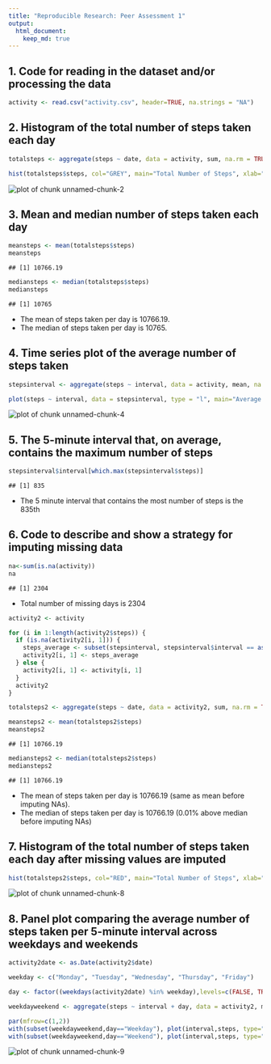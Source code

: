```yaml
---
title: "Reproducible Research: Peer Assessment 1"
output: 
  html_document:
    keep_md: true
---
```

  
## 1. Code for reading in the dataset and/or processing the data


```r
activity <- read.csv("activity.csv", header=TRUE, na.strings = "NA")
```

## 2. Histogram of the total number of steps taken each day


```r
totalsteps <- aggregate(steps ~ date, data = activity, sum, na.rm = TRUE)

hist(totalsteps$steps, col="GREY", main="Total Number of Steps", xlab="Number of Steps", ylim = c(0, 40))
```

![plot of chunk unnamed-chunk-2](figure/unnamed-chunk-2-1.png)

## 3. Mean and median number of steps taken each day


```r
meansteps <- mean(totalsteps$steps)
meansteps
```

```
## [1] 10766.19
```

```r
mediansteps <- median(totalsteps$steps)
mediansteps
```

```
## [1] 10765
```

* The mean of steps taken per day is 10766.19. 
* The median of steps taken per day is 10765.

## 4. Time series plot of the average number of steps taken


```r
stepsinterval <- aggregate(steps ~ interval, data = activity, mean, na.rm = TRUE)

plot(steps ~ interval, data = stepsinterval, type = "l", main="Average Number of Steps", xlab="Interval Through Day (Minutes)", ylab="Average Number of Steps")
```

![plot of chunk unnamed-chunk-4](figure/unnamed-chunk-4-1.png)

## 5. The 5-minute interval that, on average, contains the maximum number of steps


```r
stepsinterval$interval[which.max(stepsinterval$steps)]
```

```
## [1] 835
```

* The 5 minute interval that contains the most number of steps is the 835th

## 6. Code to describe and show a strategy for imputing missing data


```r
na<-sum(is.na(activity))
na
```

```
## [1] 2304
```

* Total number of missing days is 2304


```r
activity2 <- activity

for (i in 1:length(activity2$steps)) {
  if (is.na(activity2[i, 1])) {
    steps_average <- subset(stepsinterval, stepsinterval$interval == as.numeric(activity2[i,3]))$steps
    activity2[i, 1] <- steps_average
  } else {
    activity2[i, 1] <- activity[i, 1]
  }
  activity2
}

totalsteps2 <- aggregate(steps ~ date, data = activity2, sum, na.rm = TRUE)

meansteps2 <- mean(totalsteps2$steps)
meansteps2
```

```
## [1] 10766.19
```

```r
mediansteps2 <- median(totalsteps2$steps)
mediansteps2
```

```
## [1] 10766.19
```

* The mean of steps taken per day is 10766.19 (same as mean before imputing NAs). 
* The median of steps taken per day is 10766.19 (0.01% above median before imputing NAs)

## 7. Histogram of the total number of steps taken each day after missing values are imputed


```r
hist(totalsteps2$steps, col="RED", main="Total Number of Steps", xlab="Number of Steps", ylim = c(0, 40))
```

![plot of chunk unnamed-chunk-8](figure/unnamed-chunk-8-1.png)

## 8. Panel plot comparing the average number of steps taken per 5-minute interval across weekdays and weekends


```r
activity2date <- as.Date(activity2$date)

weekday <- c("Monday", "Tuesday", "Wednesday", "Thursday", "Friday")

day <- factor((weekdays(activity2date) %in% weekday),levels=c(FALSE, TRUE), labels=c("Weekend","Weekday"))

weekdayweekend <- aggregate(steps ~ interval + day, data = activity2, mean)

par(mfrow=c(1,2))
with(subset(weekdayweekend,day=="Weekday"), plot(interval,steps, type="l",main="Weekday",col="RED",ylim = c(0, 250)))
with(subset(weekdayweekend,day=="Weekend"), plot(interval,steps, type="l",main="Weekend",col="BLUE",ylim = c(0, 250)))
```

![plot of chunk unnamed-chunk-9](figure/unnamed-chunk-9-1.png)
